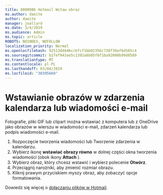 ```yaml
---
title: 8000086 Hotmail Wstaw obraz
ms.author: daeite
author: daeite
manager: joallard
ms.date: 3/4/2019
ms.audience: Admin
ms.topic: article
ROBOTS: NOINDEX, NOFOLLOW
localization_priority: Normal
ms.openlocfilehash: 92513dd446ccbfcf1bb02356c738f39af6d565c4
ms.sourcegitcommit: b1fef941ee5c1392a6b05f6f1ba92080b99d8589
ms.translationtype: MT
ms.contentlocale: pl-PL
ms.lasthandoff: 03/04/2019
ms.locfileid: "30395660"
---
```

# <a name="insert-pictures-in-an-email-message-or-calendar-event"></a>Wstawianie obrazów w zdarzenia kalendarza lub wiadomości e-mail

Fotografie, pliki GIF lub clipart można wstawiać z komputera lub z OneDrive jako obrazów w wierszu w wiadomości e-mail, zdarzeń kalendarza lub podpis wiadomości e-mail.

1. Rozpoczęcie tworzenia wiadomości lub Tworzenie zdarzenia w kalendarzu.
2. Wybierz ikonę **wstawiać obrazy równo** w dolnej części okna tworzenia wiadomości (obok ikony **Attach** ).
3. Wybierz obraz, który chcesz wstawić i wybierz polecenie **Otwórz**.
4. Przeciągnij narożniki, aby zmienić rozmiar obrazu.
5. Kliknij prawym przyciskiem myszy obraz, aby zobaczyć opcje formatowania.

Dowiedz się więcej o [dołączaniu plików w Hotmail](https://support.office.com/article/8d7c1ea7-4e5f-44ce-bb6e-c5fcc92ba9ab).